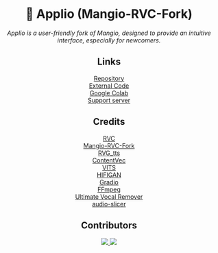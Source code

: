 <div align="center">
  <h1>🍏 Applio (Mangio-RVC-Fork)</h1>
  <p>
    <em>Applio is a user-friendly fork of Mangio, designed to provide an intuitive interface, especially for newcomers.</em>
  </p>
</div>

<div align="center">
  <h2>Links</h2>
</div>

<div align="center">
  <a href="https://github.com/IAHispano/Applio-RVC-Fork">Repository</a>
  <br>
  <a href="https://github.com/IAHispano/externalcolabcode">External Code</a>
  <br>
   <a href="https://colab.research.google.com/drive/157pUQep6txJOYModYFqvz_5OJajeh7Ii?usp=sharing">Google Colab</a>
  <br>
   <a href="https://discord.gg/IAHispano">Support server</a>
</div>

<div align="center">
  <h2>Credits</h2>
</div>

<div align="center">
  <a href="https://github.com/RVC-Project/Retrieval-based-Voice-Conversion-WebUI">RVC</a>
  <br>
  <a href="https://github.com/Mangio621/Mangio-RVC-Fork">Mangio-RVC-Fork</a>
  <br>
  <a href="https://github.com/Foxify52/RVG_tts">RVG_tts</a>
  <br>  
  <a href="https://github.com/auspicious3000/contentvec/">ContentVec</a>
  <br>
  <a href="https://github.com/jaywalnut310/vits">VITS</a>
  <br>
  <a href="https://github.com/jik876/hifi-gan">HIFIGAN</a>
  <br>
  <a href="https://github.com/gradio-app/gradio">Gradio</a>
  <br>
  <a href="https://github.com/FFmpeg/FFmpeg">FFmpeg</a>
  <br>
  <a href="https://github.com/Anjok07/ultimatevocalremovergui">Ultimate Vocal Remover</a>
  <br>
  <a href="https://github.com/openvpi/audio-slicer">audio-slicer</a>
</div>

<div align="center">
  <h2>Contributors</h2>
</div>

<div align="center">
  <a href="https://github.com/liujing04/Retrieval-based-Voice-Conversion-WebUI/graphs/contributors" target="_blank">
    <img src="https://contrib.rocks/image?repo=IAHispano/Applio-RVC-Fork" />
    <img src="https://contrib.rocks/image?repo=liujing04/Retrieval-based-Voice-Conversion-WebUI" />
  </a>
</div>
